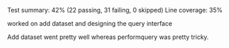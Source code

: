 Test summary: 42% (22 passing, 31 failing, 0 skipped)
Line coverage: 35%

worked on add dataset and designing the query interface

Add dataset went pretty well whereas performquery was pretty tricky.
